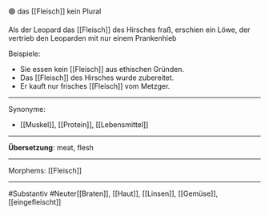 🟢 das [[Fleisch]]
kein Plural

 Als der Leopard das [[Fleisch]] des Hirsches fraß, erschien ein Löwe, der vertrieb den Leoparden mit nur einem Prankenhieb

Beispiele:

- Sie essen kein [[Fleisch]] aus ethischen Gründen.
- Das [[Fleisch]] des Hirsches wurde zubereitet.
- Er kauft nur frisches [[Fleisch]] vom Metzger.

---
Synonyme:
- [[Muskel]], [[Protein]], [[Lebensmittel]]

---
**Übersetzung**: meat, flesh

---

Morphems:
[[Fleisch]]

---
#Substantiv #Neuter[[Braten]], [[Haut]], [[Linsen]], [[Gemüse]], [[eingefleischt]]
